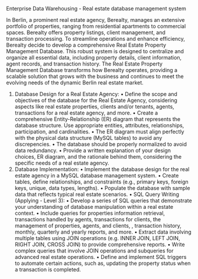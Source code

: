 Enterprise Data Warehousing - Real estate database management system

In Berlin, a prominent real estate agency, Berealty, manages an extensive portfolio of
properties, ranging from residential apartments to commercial spaces. Berealty offers
property listings, client management, and transaction processing. To streamline
operations and enhance efficiency, Berealty decide to develop a comprehensive Real
Estate Property Management Database. This robust system is designed to centralize
and organize all essential data, including property details, client information, agent
records, and transaction history. The Real Estate Property Management Database
transforms how Berealty operates, providing a scalable solution that grows with the
business and continues to meet the evolving needs of the dynamic Berlin real estate
market.

1. Database Design for a Real Estate Agency:
• Define the scope and objectives of the database for the Real Estate Agency,
considering aspects like real estate properties, clients and/or tenants,
agents, transactions for a real estate agency, and more.
• Create a comprehensive Entity-Relationship (ER) diagram that represents
the database structure. Use appropriate entities, attributes, relationships,
participation, and cardinalities.
• The ER diagram must align perfectly with the physical data structure (MySQL
tables) to avoid any discrepencies.
• The database should be properly normalized to avoid data redundancy.
• Provide a written explanation of your design choices, ER diagram, and the
rationale behind them, considering the specific needs of a real estate
agency.
2. Database Implementation:
• Implement the database design for the real estate agency in a MySQL
database management system.
• Create tables, define relationships, and constraints (e.g., primary keys,
foreign keys, unique, data types, lengths).
• Populate the database with sample data that reflects typical real estate
scenarios.
• SQL Query Writing (Applying - Level 3):
• Develop a series of SQL queries that demonstrate your understanding of
database manipulation within a real estate context.
• Include queries for properties information retrieval, transactions handled by
agents, transactions for clients, the management of properties, agents, and
clients, , transaction history, monthly, quarterly and yearly reports, and
more.
• Extract data involving multiple tables using JOIN operations (e.g. INNER
JOIN, LEFT JOIN, RIGHT JOIN, CROSS JOIN) to provide comprehensive
reports.
• Write complex queries that involve JOIN operations and subqueries for
advanced real estate operations.
• Define and implement SQL triggers to automate certain actions, such as,
updating the property status when a transaction is completed.
